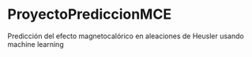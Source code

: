 # ProyectoPrediccionMCE
Predicción del efecto magnetocalórico en aleaciones de Heusler usando machine learning 
